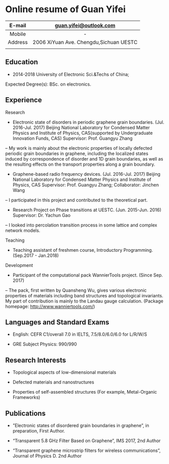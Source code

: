 # Online resume of Guan Yifei

| E-mail  |         guan.yifei@outlook.com          |
| :-----: | :-------------------------------------: |
| Mobile  |                    -                    |
| Address | 2006 XiYuan Ave. Chengdu,Sichuan  UESTC |
|         |                                         |


## Education

* 2014-2018 University of Electronic Sci.&Techs of China;

Expected Degree(s): BSc. on electronics.

 

## Experience

 

 Research

* Electronic state of disorders in periodic graphene grain boundaries.      (Jul. 2016-Jul. 2017)  Beijing National Laboratory for Condensed Matter Physics and Institute of Physics, CAS(supported by Undergraduate Innovation Funds, CAS) Supervisor: Prof. Guangyu Zhang 

– My work is mainly about the electronic properties of locally defected periodic grain boundaries in graphene, including the localized states induced by correspondence of disorder and 1D grain boundaries, as well as the resulting effects on the transport properties along a grain boundary. 

* Graphene-based radio frequency devices.      (Jul. 2016-Jul. 2017)  Beijing National Laboratory for Condensed Matter Physics and Institute of Physics, CAS Supervisor: Prof. Guangyu Zhang; Collaborator: Jinchen Wang 

– I participated in this project and contributed to the theoretical part. 

* Research Project on Phase transitions at UESTC.      (Jun. 2015-Jun. 2016) Supervisor: Dr. Yachun Gao 

– I looked into percolation transition process in some lattice and complex network models. 

 

 Teaching

* Teaching assistant of freshmen course, Introductory Programming.      (Sep.2017 - Jan.2018) 



 Development

* Participant of the computational pack WannierTools project.      (Since Sep. 2017) 

– The pack, first written by Quansheng Wu, gives various electronic properties of materials including band structures and topological invariants. My part of contribution is mainly to the Landau gauge calculation. (Package homepage: http://www.wanniertools.com/) 

 

## Languages and Standard Exams

* English: CEFR C1/overall 7.0 in IELTS, 7.5/8.0/6.0/6.0 for L/R/W/S

* GRE Subject Physics: 990/990 



## Research Interests

* Topological aspects of low-dimensional materials 

* Defected materials and nanostructures 

* Properties of self-assembled structures (For example, Metal-Organic Frameworks) 



## Publications

* ”Electronic states of disordered grain boundaries in graphene”,  in preparation, First Author. 

* “Transparent 5.8 GHz Filter Based on Graphene”, IMS 2017, 2nd Author 

* “Transparent graphene microstrip filters for wireless communications”, Journal of Physics D. 2nd Author 
